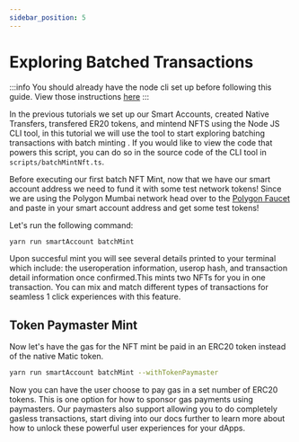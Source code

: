 ```yaml
---
sidebar_position: 5
---
```


# Exploring Batched Transactions

:::info
You should already have the node cli set up before following this guide. View those instructions [here](setupnodecli.md)
:::

In the previous tutorials we set up our Smart Accounts, created Native Transfers, transfered ER20 tokens, and mintend NFTS using the Node JS CLI tool, in this tutorial we will use the tool to start exploring batching transactions with batch minting . If you would like to view the code that powers this script, you can do so in the source code of the CLI tool in `scripts/batchMintNft.ts`.

Before executing our first batch NFT Mint, now that we have our smart account address we need to fund it with some test network tokens! Since we are using the Polygon Mumbai network head over to the [Polygon Faucet](https://faucet.polygon.technology/) and paste in your smart account address and get some test tokens! 

Let's run the following command: 

```bash
yarn run smartAccount batchMint
```
Upon succesful mint you will see several details printed to your terminal which include: the useroperation information, userop hash, and transaction detail information once confirmed.This mints two NFTs for you in one transaction. You can mix and match different types of transactions for seamless 1 click experiences with this feature. 

## Token Paymaster Mint

Now let's have the gas for the NFT mint be paid in an ERC20 token instead of the native Matic token. 

```bash
yarn run smartAccount batchMint --withTokenPaymaster
```

Now you can have the user choose to pay gas in a set number of ERC20 tokens. This is one option for how to sponsor gas payments using paymasters. Our paymasters also support allowing you to do completely gasless transactions, start diving into our docs further to learn more about how to unlock these powerful user experiences for your dApps. 